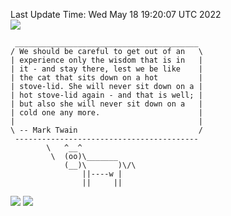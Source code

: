 Last Update Time: 
Wed May 18 19:20:07 UTC 2022
<br>![](https://img.shields.io/badge/%E5%A4%A7%E5%AE%B6-%E5%AE%89%E5%AE%89-green)<br>
```
 _________________________________________
/ We should be careful to get out of an   \
| experience only the wisdom that is in   |
| it - and stay there, lest we be like    |
| the cat that sits down on a hot         |
| stove-lid. She will never sit down on a |
| hot stove-lid again - and that is well; |
| but also she will never sit down on a   |
| cold one any more.                      |
|                                         |
\ -- Mark Twain                           /
 -----------------------------------------
        \   ^__^
         \  (oo)\_______
            (__)\       )\/\
                ||----w |
                ||     ||
```
![](https://github-readme-stats.vercel.app/api?username=chenlitw)
![](https://github-readme-stats.vercel.app/api/top-langs/?username=chenlitw)
